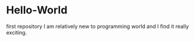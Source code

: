 # Hello-World
first repository
I am relatively new to programming world and I find it really exciting. 
